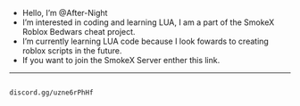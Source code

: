 -  Hello, I’m @After-Night
- I’m interested in coding and learning LUA, I am a part of the SmokeX Roblox Bedwars cheat project.
-  I’m currently learning LUA code because I look fowards to creating roblox scripts in the future.
-  If you want to join the SmokeX Server enther this link.
- ------------------------------------------------------------------------------------------------------
                                                       discord.gg/uzne6rPhHf

<!---
After-Night/After-Night is a ✨ special ✨ repository because its `README.md` (this file) appears on your GitHub profile.
You can click the Preview link to take a look at your changes.
--->
